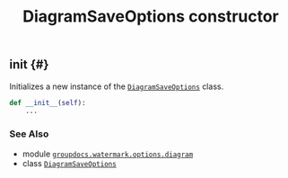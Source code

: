 ﻿---
title: DiagramSaveOptions constructor
second_title: GroupDocs.Watermark for Python via .NET API References
description: 
type: docs
url: /python-net/groupdocs.watermark.options.diagram/diagramsaveoptions/__init__/
is_root: false
weight: 10
---

## __init__ {#}

Initializes a new instance of the [`DiagramSaveOptions`](/watermark/python-net/groupdocs.watermark.options.diagram/diagramsaveoptions) class.



```python
def __init__(self):
    ...
```





### See Also
* module [`groupdocs.watermark.options.diagram`](../../)
* class [`DiagramSaveOptions`](/watermark/python-net/groupdocs.watermark.options.diagram/diagramsaveoptions)
